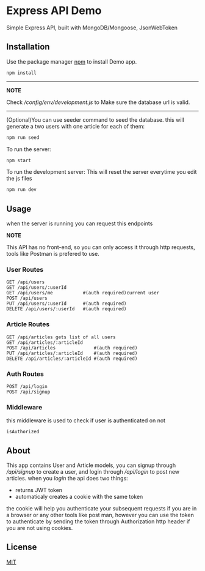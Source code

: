 # Express API Demo

Simple Express API, built with MongoDB/Mongoose, JsonWebToken

## Installation

Use the package manager [npm](https://npmjs.com/) to install Demo app.

```bash
npm install
```

---

**NOTE**

Check _/config/env/development.js_ to Make sure the database url is valid.

---

(Optional)You can use seeder command to seed the database.
this will generate a two users with one article for each of them:

```bash
npm run seed
```

To run the server:

```bash
npm start
```

To run the development server:
This will reset the server everytime you edit the js files

```bash
npm run dev
```

## Usage

when the server is running you can request this endpoints

**NOTE**

This API has no front-end, so you can only access it through http requests, tools like Postman is prefered to use.

### User Routes

```url
GET /api/users
GET /api/users/:userId
GET /api/users/me           #(auth required)current user
POST /api/users
PUT /api/users/:userId      #(auth required)
DELETE /api/users/:userId   #(auth required)
```

### Article Routes

```url
GET /api/articles gets list of all users
GET /api/articles/:articleId
POST /api/articles              #(auth required)
PUT /api/articles/:articleId    #(auth required)
DELETE /api/articles/:articleId #(auth required)
```

### Auth Routes

```url
POST /api/login
POST /api/signup
```

### Middleware

this middleware is used to check if user is authenticated on not

```url
isAuthorized
```

## About

This app contains User and Article models, you can signup through _/api/signup_ to create a user, and login through _/api/login_ to post new articles.
when you _login_ the api does two things:

- returns JWT token
- automaticaly creates a cookie with the same token

the cookie will help you authenticate your subsequent requests if you are in a browser or any other tools like post man, however you can use the token to authenticate by sending the token through Authorization http header if you are not using cookies.

## License

[MIT](https://choosealicense.com/licenses/mit/)
